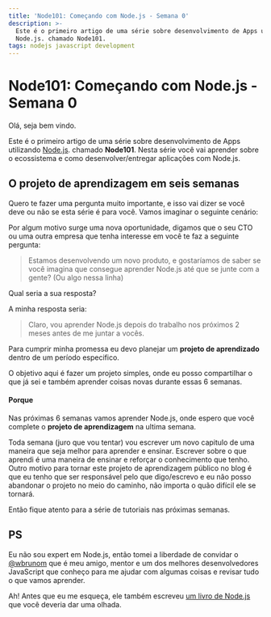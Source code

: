 ```yaml
---
title: 'Node101: Começando com Node.js - Semana 0'
description: >-
  Este é o primeiro artigo de uma série sobre desenvolvimento de Apps utilizando
  Node.js. chamado Node101.
tags: nodejs javascript development
---
```

# Node101: Começando com Node.js - Semana 0

Olá, seja bem vindo.

Este é o primeiro artigo de uma série sobre desenvolvimento de Apps utilizando [Node.js](https://nodejs.org/en/). chamado **Node101**. Nesta série você vai aprender sobre o ecossistema e como desenvolver/entregar aplicações com Node.js.

## O projeto de aprendizagem em seis semanas

Quero te fazer uma pergunta muito importante, e isso vai dizer se você deve ou não se esta série é para você. Vamos imaginar o seguinte cenário:

Por algum motivo surge uma nova oportunidade, digamos que o seu CTO ou uma outra empresa que tenha interesse em você te faz a seguinte pergunta:

> Estamos desenvolvendo um novo produto, e gostaríamos de saber se você imagina que consegue aprender Node.js até que se junte com a gente? (Ou algo nessa linha)

Qual seria a sua resposta?

A minha resposta seria: 

> Claro, vou aprender Node.js depois do trabalho nos próximos 2 meses antes de me juntar a vocês.

Para cumprir minha promessa eu devo planejar um **projeto de aprendizado** dentro de um período especifico.

O objetivo aqui é fazer um projeto simples, onde eu posso compartilhar o que já sei e também aprender coisas novas durante essas 6 semanas.

#### Porque

Nas próximas 6 semanas vamos aprender Node.js, onde espero que você complete o **projeto de aprendizagem** na ultima semana.

Toda semana (juro que vou tentar) vou escrever um novo capitulo de uma maneira que seja melhor para aprender e ensinar. Escrever sobre o que aprendi é uma maneira de ensinar e reforçar o conhecimento que tenho. Outro motivo para tornar este projeto de aprendizagem público no blog é que eu tenho que ser responsável pelo que digo/escrevo e eu não posso abandonar o projeto no meio do caminho, não importa o quão difícil ele se tornará.

Então fique atento para a série de tutoriais nas próximas semanas.

## PS

Eu não sou expert em Node.js, então tomei a liberdade de convidar o [@wbrunom](https://twitter.com/wbrunom) que é meu amigo, mentor e um dos melhores desenvolvedores JavaScript que conheço  para me ajudar com algumas coisas e revisar tudo o que vamos aprender.

Ah! Antes que eu me esqueça, ele também escreveu [um livro de Node.js](http://www.novatec.com.br/livros/nodejs/) que você deveria dar uma olhada.
